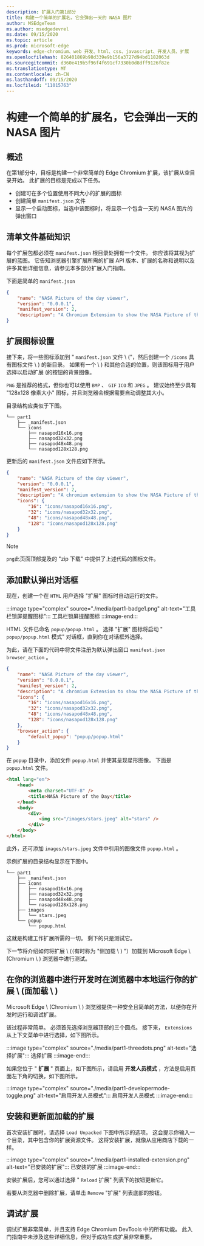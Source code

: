 ```yaml
---
description: 扩展入门第1部分
title: 构建一个简单的扩展名，它会弹出一天的 NASA 图片
author: MSEdgeTeam
ms.author: msedgedevrel
ms.date: 09/15/2020
ms.topic: article
ms.prod: microsoft-edge
keywords: edge-chromium、web 开发、html、css、javascript、开发人员、扩展
ms.openlocfilehash: 826401869b98d339e9b156a3727d94bd1182063d
ms.sourcegitcommit: d360e419b5f96f4f691cf7330b0d8dff9126f82e
ms.translationtype: MT
ms.contentlocale: zh-CN
ms.lasthandoff: 09/15/2020
ms.locfileid: "11015763"
---
```

# 构建一个简单的扩展名，它会弹出一天的 NASA 图片 
 
<!--  
[Completed Extension Package Source for This Part][ArchiveExtensionGettingStartedPart1]  
-->  

## 概述  

在第1部分中，目标是构建一个非常简单的 Edge Chromium 扩展，该扩展从空目录开始。  此扩展的目标是完成以下任务。  

*   创建可在多个位置使用不同大小的扩展的图标  
*   创建简单 `manifest.json` 文件  
*   显示一个启动图标，当选中该图标时，将显示一个包含一天的 NASA 图片的弹出窗口  

## 清单文件基础知识  

每个扩展包都必须在 `manifest.json` 根目录处拥有一个文件。  你应该将其视为扩展的蓝图。  它告知浏览器引擎扩展所需的扩展 API 版本、扩展的名称和说明以及许多其他详细信息，请参见本多部分扩展入门指南。  

下面是简单的  `manifest.json`  

```json
{
    "name": "NASA Picture of the day viewer",
    "version": "0.0.0.1",
    "manifest_version": 2,
    "description": "A Chromium Extension to show the NASA Picture of the Day."
}
```  

## 扩展图标设置  

接下来，将一些图标添加到 " `manifest.json` 文件 \ ("，然后创建一个 `/icons` 具有图标文件 \ ) 的新目录。  如果有一个 \ ) 和其他合适的位置，则该图标用于用户选择以启动扩展 (的按钮的背景图像。  

`PNG` 是推荐的格式，但你也可以使用 `BMP` 、 `GIF` `ICO` 和 `JPEG` 。  建议始终至少具有 "128x128 像素大小" 图标，并且浏览器会根据需要自动调整其大小。  

目录结构应类似于下图。  

<!--  
:::image type="complex" source="./media/part1-heirarchy.png" alt-text="Directory Structure":::
   Directory Structure
:::image-end:::
-->  

<!--![Directory Structure][ImagePart1Heirarchy]  -->  

```shell
└── part1
    ├── _manifest.json
    └── icons
        ├── nasapod16x16.png
        ├── nasapod32x32.png
        ├── nasapod48x48.png
        └── nasapod128x128.png
```  

更新后的 `manifest.json` 文件应如下所示。  

```json
{
    "name": "NASA Picture of the day viewer",
    "version": "0.0.0.1",
    "manifest_version": 2,
    "description": "A chromium extension to show the NASA Picture of the Day.",
    "icons": {
        "16": "icons/nasapod16x16.png",
        "32": "icons/nasapod32x32.png",
        "48": "icons/nasapod48x48.png",
        "128": "icons/nasapod128x128.png"
    }
}
```  

> [!NOTE]
> `png`此页面顶部提及的 "zip 下载" 中提供了上述代码的图标文件。  

## 添加默认弹出对话框  

现在，创建一个在 `HTML` 用户选择 "扩展" 图标时自动运行的文件。  

:::image type="complex" source="./media/part1-badge1.png" alt-text="工具栏锁屏提醒图标":::
   工具栏锁屏提醒图标
:::image-end:::

<!--![Toolbar Badge Icon][ImagePart1Badge1]  -->  

HTML 文件已命名 `popup/popup.html` 。  选择 "扩展" 图标将启动 " `popup/popup.html` 模式" 对话框，直到你在对话框外选择。  

为此，请在下面的代码中将文件注册为默认弹出窗口 `manifest.json` `browser_action` 。  

```json
{
    "name": "NASA Picture of the day viewer",
    "version": "0.0.0.1",
    "manifest_version": 2,
    "description": "A chromium Extension to show the NASA Picture of the Day.",
    "icons": {
        "16": "icons/nasapod16x16.png",
        "32": "icons/nasapod32x32.png",
        "48": "icons/nasapod48x48.png",
        "128": "icons/nasapod128x128.png"
    },
    "browser_action": {
        "default_popup": "popup/popup.html"
    }
}
```  

在 `popup` 目录中，添加文件 `popup.html` 并使其呈现星形图像。  下面是 `popup.html` 文件。  

```html
<html lang="en">
    <head>
        <meta charset="UTF-8" />
        <title>NASA Picture of the Day</title>
    </head>
    <body>
        <div>
            <img src="/images/stars.jpeg" alt="stars" />
        </div>
    </body>
</html>
```  

 此外，还可添加 `images/stars.jpeg` 文件中引用的图像文件 `popup.html` 。  

示例扩展的目录结构显示在下图中。  

<!--  
:::image type="complex" source="./media/part1-heirarchy1.png" alt-text="Directory Structure for Extension":::
   Directory Structure for Extension
:::image-end:::
-->  

<!--![Directory Structure for Extension][ImagePart1Heirarchy1]  -->  

```shell
└── part1
    ├── _manifest.json
    ├── icons
    │   ├── nasapod16x16.png
    │   ├── nasapod32x32.png
    │   ├── nasapod48x48.png
    │   └── nasapod128x128.png
    ├── images
    │   └── stars.jpeg
    └── popup
        └── popup.html
```  

<!--  
> [!NOTE]
> The `images/stars.jpeg` file listed in the previous image is available in the [zip download][ArchiveExtensionGettingStartedPart1].  
-->  

这就是构建工作扩展所需的一切。  剩下的只是测试它。  

下一节将介绍如何将扩展 \ (（有时称为 "侧加载 \ ) "）加载到 Microsoft Edge \ (Chromium \ ) 浏览器中进行测试。  

## 在你的浏览器中进行开发时在浏览器中本地运行你的扩展 \ (面加载 \ )   

Microsoft Edge \ (Chromium \ ) 浏览器提供一种安全且简单的方法，以便你在开发时运行和调试扩展。  

该过程非常简单。  必须首先选择浏览器顶部的三个圆点。  接下来， `Extensions` 从上下文菜单中进行选择，如下图所示。  

:::image type="complex" source="./media/part1-threedots.png" alt-text="选择扩展":::
   选择扩展
:::image-end:::

<!--![Choose Extensions][ImagePart1Threedots]  -->  

如果您位于 " **扩展** " 页面上，如下图所示，请启用 **开发人员模式** ，方法是启用页面左下角的切换，如下图所示。  

:::image type="complex" source="./media/part1-developermode-toggle.png" alt-text="启用开发人员模式":::
   启用开发人员模式
:::image-end:::

<!--![Enable Developer Mode][ImagePart1DevelopermodeToggle]  -->  

## 安装和更新面加载的扩展  

首次安装扩展时，请选择 `Load Unpacked` 下图中所示的选项。  这会提示你输入一个目录，其中包含你的扩展资源文件。  这将安装扩展，就像从应用商店下载的一样。  

:::image type="complex" source="./media/part1-installed-extension.png" alt-text="已安装的扩展":::
   已安装的扩展
:::image-end:::

<!--![Installed Extensions][ImagePart1InstalledExtension]  -->  

安装扩展后，您可以通过选择 " `Reload` 扩展" 列表下的按钮更新它。  

若要从浏览器中删除扩展，请单击 `Remove` "扩展" 列表底部的按钮。  

## 调试扩展  

调试扩展非常简单，并且支持 Edge Chromium DevTools 中的所有功能。  此入门指南中未涉及这些详细信息，但对于成功生成扩展非常重要。  

<!-- image links -->  

<!--[ImagePart1Heirarchy]: ./media/part1-heirarchy.png "Directory Structure"  -->  
<!--[ImagePart1Badge1]: ./media/part1-badge1.png "Toolbar Badge Icon"  -->  
<!--[ImagePart1Heirarchy1]: ./media/part1-heirarchy1.png "Directory Structure for Extension"  -->  
<!--[ImagePart1Threedots]: ./media/part1-threedots.png "Choose Extensions"  -->  
<!--[ImagePart1DevelopermodeToggle]: ./media/part1-developermode-toggle.png "Enable Developer Mode"  -->  
<!--[ImagePart1InstalledExtension]: ./media/part1-installed-extension.png "Installed Extensions"  -->  

<!-- links -->  

[ArchiveExtensionGettingStartedPart1]: ./extension-source/extension-getting-started-part1.zip "已完成此部件的扩展程序包源 |Microsoft 文档"  

